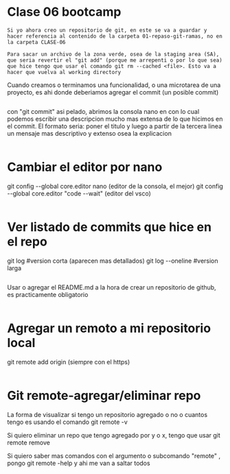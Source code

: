 # Clase 06 bootcamp

```
Si yo ahora creo un repositorio de git, en este se va a guardar y hacer referencia al contenido de la carpeta 01-repaso-git-ramas, no en la carpeta CLASE-06
```
```
Para sacar un archivo de la zona verde, osea de la staging area (SA), que seria revertir el "git add" (porque me arrepenti o por lo que sea) que hice tengo que usar el comando git rm --cached <file>. Esto va a hacer que vuelva al working directory
```
Cuando creamos o terminamos una funcionalidad, o una microtarea de una proyecto, es ahi donde deberiamos agregar el commit (un posible commit)
```
```
con "git commit" asi pelado, abrimos la consola nano en con lo cual podemos escribir una descripcion mucho mas extensa de lo que hicimos en el commit. El formato seria: poner el titulo y luego a partir de la tercera linea un mensaje mas descriptivo y extenso osea la explicacion
```
```
# Cambiar el editor por nano

git config --global core.editor nano (editor de la consola, el mejor)
git config --global core.editor "code --wait" (editor del vsco)
```
```
# Ver listado de commits que hice en el repo 

git log #version corta (aparecen mas detallados)
git log --oneline #version larga
```
```
Usar o agregar el README.md a la hora de crear un repositorio de github, es practicamente obligatorio 
```
```
# Agregar un remoto a mi repositorio local
git remote add origin <url-al-repo-remoto> (siempre con el https)
```
```
# Git remote-agregar/eliminar repo
La forma de visualizar si tengo un repositorio agregado o no o cuantos tengo es usando el comando git remote -v

Si quiero eliminar un repo que tengo agregado por y o x, tengo que usar git remote remove

Si quiero saber mas comandos con el argumento o subcomando "remote" , pongo git remote -help y ahi me van a saltar todos
```
